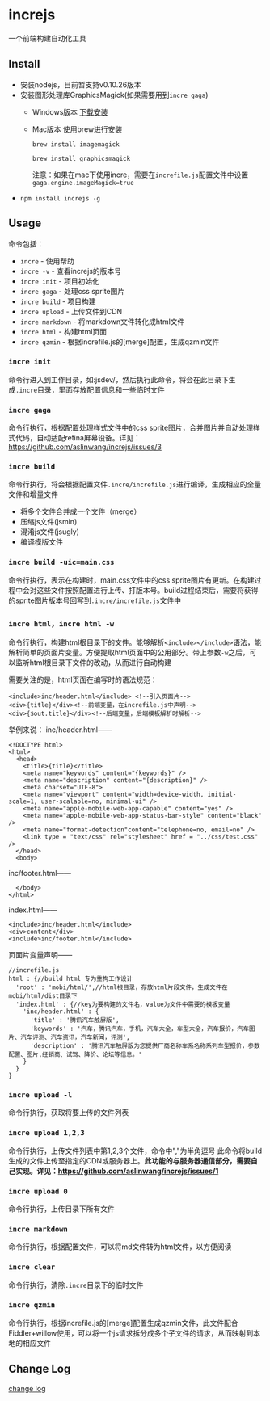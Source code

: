 increjs
============

一个前端构建自动化工具

Install
-------
* 安装nodejs，目前暂支持v0.10.26版本
* 安装图形处理库GraphicsMagick(如果需要用到`incre gaga`)
  * Windows版本
    [下载安装](https://github.com/aslinwang/increjs/tree/master/misc)
  * Mac版本
    使用brew进行安装

    `brew install imagemagick`

    `brew install graphicsmagick`

    注意：如果在mac下使用incre，需要在`increfile.js`配置文件中设置`gaga.engine.imageMagick=true`
* `npm install increjs -g`

Usage
-----
命令包括：
* `incre` - 使用帮助
* `incre -v` - 查看increjs的版本号
* `incre init` - 项目初始化
* `incre gaga` - 处理css sprite图片
* `incre build` - 项目构建
* `incre upload` - 上传文件到CDN
* `incre markdown` - 将markdown文件转化成html文件
* `incre html` - 构建html页面
* `incre qzmin` - 根据increfile.js的[merge]配置，生成qzmin文件

### `incre init`

命令行进入到工作目录，如:jsdev/，然后执行此命令，将会在此目录下生成`.incre`目录，里面存放配置信息和一些临时文件

### `incre gaga`

命令行执行，根据配置处理样式文件中的css sprite图片，合并图片并自动处理样式代码，自动适配retina屏幕设备。详见：https://github.com/aslinwang/increjs/issues/3

### `incre build`

命令行执行，将会根据配置文件`.incre/increfile.js`进行编译，生成相应的全量文件和增量文件
* 将多个文件合并成一个文件（merge）
* 压缩js文件(jsmin)
* 混淆js文件(jsugly)
* 编译模版文件

### `incre build -uic=main.css`

命令行执行，表示在构建时，main.css文件中的css sprite图片有更新。在构建过程中会对这些文件按照配置进行上传、打版本号。build过程结束后，需要将获得的sprite图片版本号回写到`.incre/increfile.js`文件中

### `incre html`，`incre html -w`

命令行执行，构建html根目录下的文件。能够解析`<include></include>`语法，能解析简单的页面片变量。方便提取html页面中的公用部分。带上参数`-w`之后，可以监听html根目录下文件的改动，从而进行自动构建

需要关注的是，html页面在编写时的语法规范：
```
<include>inc/header.html</include> <!--引入页面片-->
<div>{title}</div><!--前端变量，在increfile.js中声明-->
<div>{$out.title}</div><!--后端变量，后端模板解析时解析-->
```

举例来说：
inc/header.html——
```
<!DOCTYPE html>
<html>
  <head>
    <title>{title}</title>
    <meta name="keywords" content="{keywords}" />
    <meta name="description" content="{description}" />
    <meta charset="UTF-8">
    <meta name="viewport" content="width=device-width, initial-scale=1, user-scalable=no, minimal-ui" />
    <meta name="apple-mobile-web-app-capable" content="yes" />
    <meta name="apple-mobile-web-app-status-bar-style" content="black" />
    <meta name="format-detection"content="telephone=no, email=no" />
    <link type = "text/css" rel="stylesheet" href = "../css/test.css" /> 
  </head>
  <body>
```

inc/footer.html——
```
  </body>
</html>
```

index.html——
```
<include>inc/header.html</include>
<div>content</div>
<include>inc/footer.html</include>
```

页面片变量声明——
```
//increfile.js
html : {//build html 专为重构工作设计
  'root' : 'mobi/html/',//html根目录，存放html片段文件，生成文件在mobi/html/dist目录下
  'index.html' : {//key为要构建的文件名，value为文件中需要的模板变量
    'inc/header.html' : {
      'title' : '腾讯汽车触屏版',
      'keywords' : '汽车，腾讯汽车，手机，汽车大全，车型大全，汽车报价，汽车图片、汽车评测、汽车资讯，汽车新闻，评测',
      'description' : '腾讯汽车触屏版为您提供厂商名称车系名称系列车型报价，参数配置、图片,经销商、试驾、降价、论坛等信息。'
    }
  }
}
```

### `incre upload -l`

命令行执行，获取将要上传的文件列表

### `incre upload 1,2,3`

命令行执行，上传文件列表中第1,2,3个文件，命令中","为半角逗号
此命令将build生成的文件上传至指定的CDN或服务器上。**此功能的与服务器通信部分，需要自己实现。详见：https://github.com/aslinwang/increjs/issues/1**

### `incre upload 0`
命令行执行，上传目录下所有文件

### `incre markdown`

命令行执行，根据配置文件，可以将md文件转为html文件，以方便阅读

### `incre clear`

命令行执行，清除`.incre`目录下的临时文件

### `incre qzmin`

命令行执行，根据increfile.js的[merge]配置生成qzmin文件，此文件配合Fiddler+willow使用，可以将一个js请求拆分成多个子文件的请求，从而映射到本地的相应文件

Change Log
----------
[change log](CHANGELOG.md)
